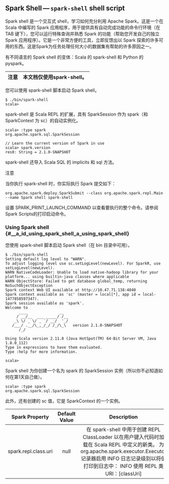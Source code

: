 ## Spark Shell — `spark-shell` shell script

Spark shell 是一个交互式 shell，学习如何充分利用 Apache Spark。这是一个在 Scala 中编写的 Spark 应用程序，用于提供具有自动完成功能的命令行环境（在 TAB 键下），您可以运行特殊查询并熟悉 Spark 的功能（帮助您开发自己的独立 Spark 应用程序）。它是一个非常方便的工具，立即反馈出以 Spark 探索的许多可用的东西。这是Spark为任务处理任何大小的数据集有帮助的许多原因之一。

有不同语言的 Spark shell 的变体：Scala 的 spark-shell 和 Python 的 pyspark。

| 注意 | 本文档仅使用spark-shell。 |
| :---: | :--- |


您可以使用 spark-shell 脚本启动 Spark shell。

```
$ ./bin/spark-shell
scala>
```

spark-shell 是 Scala REPL 的扩展，具有 SparkSession 作为 spark（和 SparkContext 为 sc）的自动实例化。

```
scala> :type spark
org.apache.spark.sql.SparkSession

// Learn the current version of Spark in use
scala> spark.version
res0: String = 2.1.0-SNAPSHOT
```

spark-shell 还导入 Scala SQL 的 implicits 和 sql 方法。

注意

当你执行 spark-shell 时，你实际执行 Spark 提交如下：

```
org.apache.spark.deploy.SparkSubmit --class org.apache.spark.repl.Main --name Spark shell spark-shell
```

设置 SPARK\_PRINT\_LAUNCH\_COMMAND 以查看要执行的整个命令。请参阅Spark Scripts的打印启动命令。

### Using Spark shell {#__a_id_using_spark_shell_a_using_spark_shell}

您使用 spark-shell 脚本启动 Spark shell（在 bin 目录中可用）。

    $ ./bin/spark-shell
    Setting default log level to "WARN".
    To adjust logging level use sc.setLogLevel(newLevel). For SparkR, use setLogLevel(newLevel).
    WARN NativeCodeLoader: Unable to load native-hadoop library for your platform... using builtin-java classes where applicable
    WARN ObjectStore: Failed to get database global_temp, returning NoSuchObjectException
    Spark context Web UI available at http://10.47.71.138:4040
    Spark context available as 'sc' (master = local[*], app id = local-1477858597347).
    Spark session available as 'spark'.
    Welcome to
          ____              __
         / __/__  ___ _____/ /__
        _\ \/ _ \/ _ `/ __/  '_/
       /___/ .__/\_,_/_/ /_/\_\   version 2.1.0-SNAPSHOT
          /_/

    Using Scala version 2.11.8 (Java HotSpot(TM) 64-Bit Server VM, Java 1.8.0_112)
    Type in expressions to have them evaluated.
    Type :help for more information.

    scala>

Spark shell 为你创建一个名为 spark 的 SparkSession 实例（所以你不必知道如何在第1天自己做）。

```
scala> :type spark
org.apache.spark.sql.SparkSession
```

此外，还有创建的 sc 值，它是 SparkContext 的一个实例。

| Spark Property | Default Value | Description |
| :---: | :---: | :---: |
| spark.repl.class.uri | null | 在 spark-shell 中用于创建 REPL ClassLoader 以在用户键入代码时加载在 Scala REPL 中定义的新类。 为 org.apache.spark.executor.Executor 记录器启用 INFO 日志记录级别以将值打印到日志中：  INFO 使用 REPL 类 URI：\[classUri\] |



